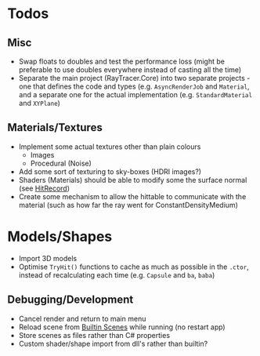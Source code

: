 # Todos

## Misc

* Swap floats to doubles and test the performance loss (might be preferable to use doubles everywhere instead of casting all the time)
* Separate the main project (RayTracer.Core) into two separate projects - one that defines the code and types (e.g. `AsyncRenderJob` and `Material`,
  and a separate one for the actual implementation (e.g. `StandardMaterial` and `XYPlane`)

## Materials/Textures

* Implement some actual textures other than plain colours
    * Images
    * Procedural (Noise)
* Add some sort of texturing to sky-boxes (HDRI images?)
* Shaders (Materials) should be able to modify some the surface normal (see [HitRecord](Hittables/HitRecord.cs))
* Create some mechanism to allow the hittable to communicate with the material (such as how far the ray went for ConstantDensityMedium)

# Models/Shapes

* Import 3D models
* Optimise `TryHit()` functions to cache as much as possible in the `.ctor`, instead of recalculating each time (e.g. `Capsule` and `ba`, `baba`)

## Debugging/Development

* Cancel render and return to main menu
* Reload scene from [Builtin Scenes](Core/BuiltinScenes.cs) while running (no restart app)
* Store scenes as files rather than C# properties
* Custom shader/shape import from dll's rather than builtin?